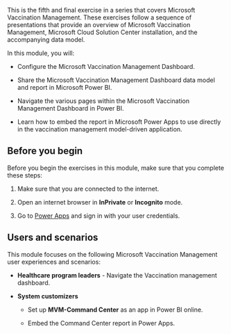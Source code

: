 This is the fifth and final exercise in a series that covers Microsoft Vaccination Management. These exercises follow a sequence of presentations that provide an overview of Microsoft Vaccination Management, Microsoft Cloud Solution Center installation, and the accompanying data model.

In this module, you will:

- Configure the Microsoft Vaccination Management Dashboard.

- Share the Microsoft Vaccination Management Dashboard data model and report in Microsoft Power BI.

- Navigate the various pages within the Microsoft Vaccination Management Dashboard in Power BI.

- Learn how to embed the report in Microsoft Power Apps to use directly in the vaccination management model-driven application.


## Before you begin
Before you begin the exercises in this module, make sure that you complete these steps:

1.  Make sure that you are connected to the internet.

2.  Open an internet browser in **InPrivate** or **Incognito** mode.

3.  Go to [Power Apps](https://make.powerapps.com/?azure-portal=true) and sign in with your user credentials.


## Users and scenarios

This module focuses on the following Microsoft Vaccination Management user experiences and scenarios:

- **Healthcare program leaders** - Navigate the Vaccination management dashboard.

- **System customizers**

  - Set up **MVM-Command Center** as an app in Power BI online.

  - Embed the Command Center report in Power Apps.

